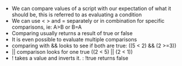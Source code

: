 - We can compare values of a script with our expectation of what it should be, this is referred to as evaluating a condition
- We can use < > and = separately or in combination for specific comparisons, ie: A>B or B<A or B>=A
- Comparing usually returns a result of true or false
- It is even possible to evaluate multiple comparisons
- comparing with && looks to see if both are true: ((5 < 2) && (2 >=3))
- || comparison looks for one true ((2 < 5) || (2 < 1))
- ! takes a value and inverts it. : !true returns false
      
  
  
  

